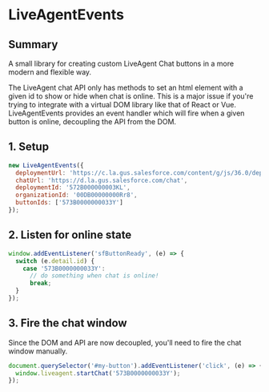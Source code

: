 # LiveAgentEvents

## Summary

A small library for creating custom LiveAgent Chat buttons in a more modern and flexible way.

The LiveAgent chat API only has methods to set an html element with a given id to show or hide when chat is online. This is a major issue if you're trying to integrate with a virtual DOM library like that of React or Vue. LiveAgentEvents provides an event handler which will fire when a given button is online, decoupling the API from the DOM.

## 1. Setup

```javascript
new LiveAgentEvents({
  deploymentUrl: 'https://c.la.gus.salesforce.com/content/g/js/36.0/deployment.js',
  chatUrl: 'https://d.la.gus.salesforce.com/chat',
  deploymentId: '572B000000003KL',
  organizationId: '00DB00000000Rr8',
  buttonIds: ['573B0000000033Y']
});
```

## 2. Listen for online state
```js
window.addEventListener('sfButtonReady', (e) => {
  switch (e.detail.id) {
    case '573B0000000033Y':
      // do something when chat is online!
      break;
  }
});
```

## 3. Fire the chat window
Since the DOM and API are now decoupled, you'll need to fire the chat window manually.

```js
document.querySelector('#my-button').addEventListener('click', (e) => {
  window.liveagent.startChat('573B0000000033Y');
});
```


      
